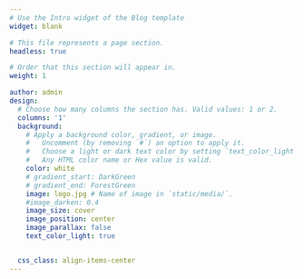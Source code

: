 ```yaml
---
# Use the Intro widget of the Blog template
widget: blank

# This file represents a page section.
headless: true

# Order that this section will appear in.
weight: 1

author: admin
design:
  # Choose how many columns the section has. Valid values: 1 or 2.
  columns: '1'
  background:
    # Apply a background color, gradient, or image.
    #   Uncomment (by removing `#`) an option to apply it.
    #   Choose a light or dark text color by setting `text_color_light`.
    #   Any HTML color name or Hex value is valid.
    color: white
    # gradient_start: DarkGreen
    # gradient_end: ForestGreen
    image: logo.jpg # Name of image in `static/media/`.
    #image_darken: 0.4
    image_size: cover
    image_position: center
    image_parallax: false
    text_color_light: true


  css_class: align-items-center
---
```

